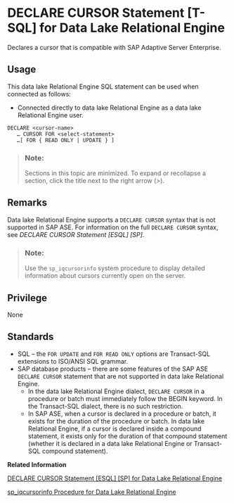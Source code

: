 <!-- loioa61af09b84f210159eb9f4cf073f053d -->

# DECLARE CURSOR Statement \[T-SQL\] for Data Lake Relational Engine

Declares a cursor that is compatible with SAP Adaptive Server Enterprise.



<a name="loioa61af09b84f210159eb9f4cf073f053d__section_ovp_dvr_znb"/>

## Usage

This data lake Relational Engine SQL statement can be used when connected as follows:

-   Connected directly to data lake Relational Engine as a data lake Relational Engine user.



```
DECLARE <cursor-name>
   … CURSOR FOR <select-statement>
   …[ FOR { READ ONLY | UPDATE } ]
```



> ### Note:  
> Sections in this topic are minimized. To expand or recollapse a section, click the title next to the right arrow \(*\>*\).



<a name="loioa61af09b84f210159eb9f4cf073f053d__IQ_Usage"/>

## Remarks

Data lake Relational Engine supports a `DECLARE CURSOR` syntax that is not supported in SAP ASE. For information on the full `DECLARE CURSOR` syntax, see *DECLARE CURSOR Statement \[ESQL\] \[SP\]*.

> ### Note:  
> Use the `sp_iqcursorinfo` system procedure to display detailed information about cursors currently open on the server.



<a name="loioa61af09b84f210159eb9f4cf073f053d__IQ_Permissions"/>

## Privilege

None



<a name="loioa61af09b84f210159eb9f4cf073f053d__IQ_Standards"/>

## Standards

-   SQL – the `FOR UPDATE` and `FOR READ ONLY` options are Transact-SQL extensions to ISO/ANSI SQL grammar.
-   SAP database products – there are some features of the SAP ASE `DECLARE CURSOR` statement that are not supported in data lake Relational Engine.
    -   In the data lake Relational Engine dialect, `DECLARE CURSOR` in a procedure or batch must immediately follow the BEGIN keyword. In the Transact-SQL dialect, there is no such restriction.
    -   In SAP ASE, when a cursor is declared in a procedure or batch, it exists for the duration of the procedure or batch. In data lake Relational Engine, if a cursor is declared inside a compound statement, it exists only for the duration of that compound statement \(whether it is declared in a data lake Relational Engine or Transact-SQL compound statement\).


**Related Information**  


[DECLARE CURSOR Statement \[ESQL\] \[SP\] for Data Lake Relational Engine](declare-cursor-statement-esql-sp-for-data-lake-relational-engine-a61ac0b.md "Declares a cursor. Cursors are the primary means for manipulating the results of queries.")

[sp\_iqcursorinfo Procedure for Data Lake Relational Engine](../060-stored-procedures/sp-iqcursorinfo-procedure-for-data-lake-relational-engine-a5a1c74.md "Displays detailed information about cursors currently open on the server.")

